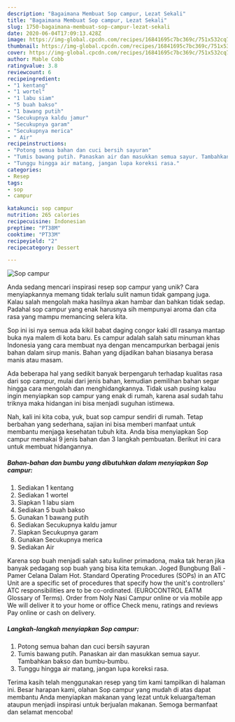 ```yaml
---
description: "Bagaimana Membuat Sop campur, Lezat Sekali"
title: "Bagaimana Membuat Sop campur, Lezat Sekali"
slug: 1750-bagaimana-membuat-sop-campur-lezat-sekali
date: 2020-06-04T17:09:13.428Z
image: https://img-global.cpcdn.com/recipes/16841695c7bc369c/751x532cq70/sop-campur-foto-resep-utama.jpg
thumbnail: https://img-global.cpcdn.com/recipes/16841695c7bc369c/751x532cq70/sop-campur-foto-resep-utama.jpg
cover: https://img-global.cpcdn.com/recipes/16841695c7bc369c/751x532cq70/sop-campur-foto-resep-utama.jpg
author: Mable Cobb
ratingvalue: 3.8
reviewcount: 6
recipeingredient:
- "1 kentang"
- "1 wortel"
- "1 labu siam"
- "5 buah bakso"
- "1 bawang putih"
- "Secukupnya kaldu jamur"
- "Secukupnya garam"
- "Secukupnya merica"
- " Air"
recipeinstructions:
- "Potong semua bahan dan cuci bersih sayuran"
- "Tumis bawang putih. Panaskan air dan masukkan semua sayur. Tambahkan bakso dan bumbu-bumbu."
- "Tunggu hingga air matang, jangan lupa koreksi rasa."
categories:
- Resep
tags:
- sop
- campur

katakunci: sop campur 
nutrition: 265 calories
recipecuisine: Indonesian
preptime: "PT38M"
cooktime: "PT33M"
recipeyield: "2"
recipecategory: Dessert

---
```



![Sop campur](https://img-global.cpcdn.com/recipes/16841695c7bc369c/751x532cq70/sop-campur-foto-resep-utama.jpg)

Anda sedang mencari inspirasi resep sop campur yang unik? Cara menyiapkannya memang tidak terlalu sulit namun tidak gampang juga. Kalau salah mengolah maka hasilnya akan hambar dan bahkan tidak sedap. Padahal sop campur yang enak harusnya sih mempunyai aroma dan cita rasa yang mampu memancing selera kita.

Sop ini isi nya semua ada kikil babat daging congor kaki dll rasanya mantap buka nya malem di kota baru. Es campur adalah salah satu minuman khas Indonesia yang cara membuat nya dengan mencampurkan berbagai jenis bahan dalam sirup manis. Bahan yang dijadikan bahan biasanya berasa manis atau masam.

Ada beberapa hal yang sedikit banyak berpengaruh terhadap kualitas rasa dari sop campur, mulai dari jenis bahan, kemudian pemilihan bahan segar hingga cara mengolah dan menghidangkannya. Tidak usah pusing kalau ingin menyiapkan sop campur yang enak di rumah, karena asal sudah tahu triknya maka hidangan ini bisa menjadi suguhan istimewa.


Nah, kali ini kita coba, yuk, buat sop campur sendiri di rumah. Tetap berbahan yang sederhana, sajian ini bisa memberi manfaat untuk membantu menjaga kesehatan tubuh kita. Anda bisa menyiapkan Sop campur memakai 9 jenis bahan dan 3 langkah pembuatan. Berikut ini cara untuk membuat hidangannya.

<!--inarticleads1-->

##### Bahan-bahan dan bumbu yang dibutuhkan dalam menyiapkan Sop campur:

1. Sediakan 1 kentang
1. Sediakan 1 wortel
1. Siapkan 1 labu siam
1. Sediakan 5 buah bakso
1. Gunakan 1 bawang putih
1. Sediakan Secukupnya kaldu jamur
1. Siapkan Secukupnya garam
1. Gunakan Secukupnya merica
1. Sediakan  Air


Karena sop buah menjadi salah satu kuliner primadona, maka tak heran jika banyak pedagang sop buah yang bisa kita temukan. Joged Bungbung Bali - Pamer Celana Dalam Hot. Standard Operating Procedures (SOPs) in an ATC Unit are a specific set of procedures that specify how the unit&#39;s controllers&#39; ATC responsibilities are to be co-ordinated. (EUROCONTROL EATM Glossary of Terms). Order from Noly Nasi Campur online or via mobile app We will deliver it to your home or office Check menu, ratings and reviews Pay online or cash on delivery. 

<!--inarticleads2-->

##### Langkah-langkah menyiapkan Sop campur:

1. Potong semua bahan dan cuci bersih sayuran
1. Tumis bawang putih. Panaskan air dan masukkan semua sayur. Tambahkan bakso dan bumbu-bumbu.
1. Tunggu hingga air matang, jangan lupa koreksi rasa.




Terima kasih telah menggunakan resep yang tim kami tampilkan di halaman ini. Besar harapan kami, olahan Sop campur yang mudah di atas dapat membantu Anda menyiapkan makanan yang lezat untuk keluarga/teman ataupun menjadi inspirasi untuk berjualan makanan. Semoga bermanfaat dan selamat mencoba!
